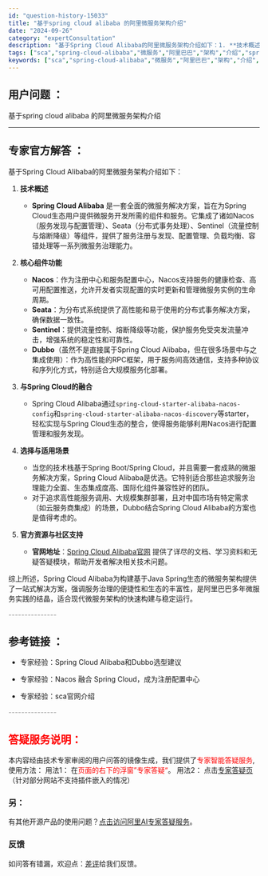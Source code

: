 ```yaml
---
id: "question-history-15033"
title: "基于spring cloud alibaba 的阿里微服务架构介绍"
date: "2024-09-26"
category: "expertConsultation"
description: "基于Spring Cloud Alibaba的阿里微服务架构介绍如下：1. **技术概述**   - **Spring Cloud Alibaba** 是一套全面的微服务解决方案，旨在为Spring Cloud生态用户提供微服务开发所需的组件和服务。它集成了诸如Nacos（服务发现与配置管理）、Se"
tags: ["sca","spring-cloud-alibaba","微服务","阿里巴巴","架构","介绍","spring"]
keywords: ["sca","spring-cloud-alibaba","微服务","阿里巴巴","架构","介绍","spring"]
---
```


## 用户问题 ： 
 基于spring cloud alibaba 的阿里微服务架构介绍  

---------------
## 专家官方解答 ：

基于Spring Cloud Alibaba的阿里微服务架构介绍如下：

1. **技术概述**
   - **Spring Cloud Alibaba** 是一套全面的微服务解决方案，旨在为Spring Cloud生态用户提供微服务开发所需的组件和服务。它集成了诸如Nacos（服务发现与配置管理）、Seata（分布式事务处理）、Sentinel（流量控制与熔断降级）等组件，提供了服务注册与发现、配置管理、负载均衡、容错处理等一系列微服务治理能力。
   
2. **核心组件功能**
   - **Nacos**：作为注册中心和服务配置中心，Nacos支持服务的健康检查、高可用配置推送，允许开发者实现配置的实时更新和管理微服务实例的生命周期。
   - **Seata**：为分布式系统提供了高性能和易于使用的分布式事务解决方案，确保数据一致性。
   - **Sentinel**：提供流量控制、熔断降级等功能，保护服务免受突发流量冲击，增强系统的稳定性和可靠性。
   - **Dubbo**（虽然不是直接属于Spring Cloud Alibaba，但在很多场景中与之集成使用）：作为高性能的RPC框架，用于服务间高效通信，支持多种协议和序列化方式，特别适合大规模服务化部署。

3. **与Spring Cloud的融合**
   - Spring Cloud Alibaba通过`spring-cloud-starter-alibaba-nacos-config`和`spring-cloud-starter-alibaba-nacos-discovery`等starter，轻松实现与Spring Cloud生态的整合，使得服务能够利用Nacos进行配置管理和服务发现。

4. **选择与适用场景**
   - 当您的技术栈基于Spring Boot/Spring Cloud，并且需要一套成熟的微服务解决方案，Spring Cloud Alibaba是优选。它特别适合那些追求服务治理能力全面、生态集成度高、国际化组件兼容性好的团队。
   - 对于追求高性能服务调用、大规模集群部署，且对中国市场有特定需求（如云服务商集成）的场景，Dubbo结合Spring Cloud Alibaba的方案也是值得考虑的。

5. **官方资源与社区支持**
   - **官网地址**：[Spring Cloud Alibaba官网](https://sca.aliyun.com) 提供了详尽的文档、学习资料和无疑答疑模块，帮助开发者解决相关技术问题。

综上所述，Spring Cloud Alibaba为构建基于Java Spring生态的微服务架构提供了一站式解决方案，强调服务治理的便捷性和生态的丰富性，是阿里巴巴多年微服务实践的结晶，适合现代微服务架构的快速构建与稳定运行。


<font color="#949494">---------------</font> 


## 参考链接 ：

* 专家经验：Spring Cloud Alibaba和Dubbo选型建议 
 
 * 专家经验：Nacos 融合 Spring Cloud，成为注册配置中心 
 
 * 专家经验：sca官网介绍 


 <font color="#949494">---------------</font> 
 


## <font color="#FF0000">答疑服务说明：</font> 

本内容经由技术专家审阅的用户问答的镜像生成，我们提供了<font color="#FF0000">专家智能答疑服务</font>,使用方法：
用法1： 在<font color="#FF0000">页面的右下的浮窗”专家答疑“</font>。
用法2： 点击[专家答疑页](https://answer.opensource.alibaba.com/docs/intro)（针对部分网站不支持插件嵌入的情况）
### 另：


有其他开源产品的使用问题？[点击访问阿里AI专家答疑服务](https://answer.opensource.alibaba.com/docs/intro)。
### 反馈
如问答有错漏，欢迎点：[差评](https://ai.nacos.io/user/feedbackByEnhancerGradePOJOID?enhancerGradePOJOId=15099)给我们反馈。
